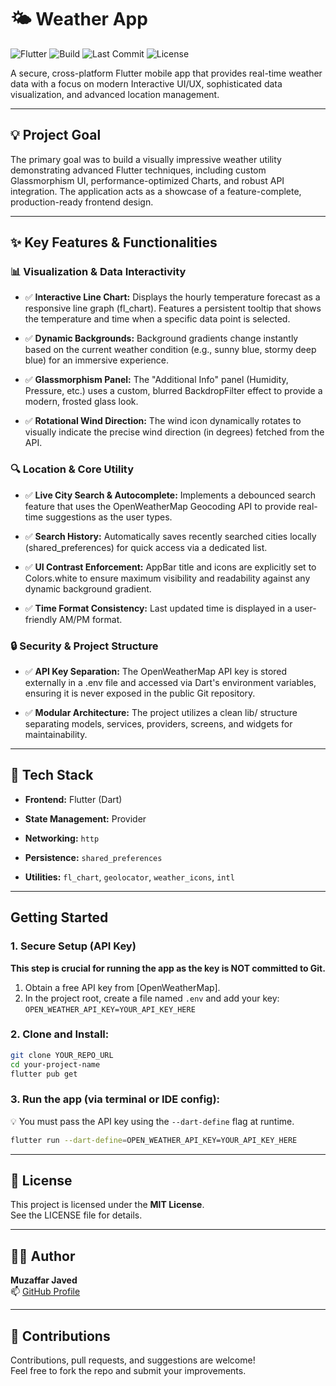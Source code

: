 # 🌤️ Weather App

![Flutter](https://img.shields.io/badge/Flutter-3.x-blue?logo=flutter)
![Build](https://img.shields.io/badge/build-passing-brightgreen)
![Last Commit](https://img.shields.io/github/last-commit/Muzaffar47/weather-app)
![License](https://img.shields.io/github/license/Muzaffar47/weather-app)

A secure, cross-platform Flutter mobile app that provides real-time weather data with a focus on modern Interactive UI/UX, sophisticated data visualization, and advanced location management.

---

## 💡 Project Goal

The primary goal was to build a visually impressive weather utility demonstrating advanced Flutter techniques, including custom Glassmorphism UI, performance-optimized Charts, and robust API integration. The application acts as a showcase of a feature-complete, production-ready frontend design.

---

## ✨ Key Features & Functionalities

### 📊 Visualization & Data Interactivity

- ✅ **Interactive Line Chart:** Displays the hourly temperature forecast as a responsive line graph (fl_chart). Features a persistent tooltip that shows the temperature and time when a specific data point is selected.

- ✅ **Dynamic Backgrounds:** Background gradients change instantly based on the current weather condition (e.g., sunny blue, stormy deep blue) for an immersive experience.

- ✅ **Glassmorphism Panel:** The "Additional Info" panel (Humidity, Pressure, etc.) uses a custom, blurred BackdropFilter effect to provide a modern, frosted glass look.

- ✅ **Rotational Wind Direction:** The wind icon dynamically rotates to visually indicate the precise wind direction (in degrees) fetched from the API.

### 🔍 Location & Core Utility

- ✅ **Live City Search & Autocomplete:** Implements a debounced search feature that uses the OpenWeatherMap Geocoding API to provide real-time suggestions as the user types.

- ✅ **Search History:** Automatically saves recently searched cities locally (shared_preferences) for quick access via a dedicated list.

- ✅ **UI Contrast Enforcement:** AppBar title and icons are explicitly set to Colors.white to ensure maximum visibility and readability against any dynamic background gradient.

- ✅ **Time Format Consistency:** Last updated time is displayed in a user-friendly AM/PM format.

### 🔒 Security & Project Structure

- ✅ **API Key Separation:** The OpenWeatherMap API key is stored externally in a .env file and accessed via Dart's environment variables, ensuring it is never exposed in the public Git repository.

- ✅ **Modular Architecture:** The project utilizes a clean lib/ structure separating models, services, providers, screens, and widgets for maintainability.

---

## 🧰 Tech Stack

- **Frontend:** Flutter (Dart)

- **State Management:** Provider

- **Networking:** `http`

- **Persistence:** `shared_preferences`

- **Utilities:** `fl_chart`, `geolocator`, `weather_icons`, `intl`

---

## Getting Started

### 1. Secure Setup (API Key)

**This step is crucial for running the app as the key is NOT committed to Git.**

1. Obtain a free API key from [OpenWeatherMap].
2. In the project root, create a file named `.env` and add your key:
   `OPEN_WEATHER_API_KEY=YOUR_API_KEY_HERE`

### 2. Clone and Install:

```bash
git clone YOUR_REPO_URL
cd your-project-name
flutter pub get
```

### 3. Run the app (via terminal or IDE config):

💡 You must pass the API key using the `--dart-define` flag at runtime.

```bash
flutter run --dart-define=OPEN_WEATHER_API_KEY=YOUR_API_KEY_HERE
```

---

## 📄 License

This project is licensed under the **MIT License**.  
See the LICENSE file for details.

---

## 🙋‍♂️ Author

**Muzaffar Javed**  
📫 [GitHub Profile](https://github.com/Muzaffar47)

---

## 🤝 Contributions

Contributions, pull requests, and suggestions are welcome!  
Feel free to fork the repo and submit your improvements.
